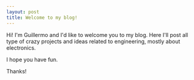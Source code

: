 ```yaml
---
layout: post
title: Welcome to my blog!
---
```


Hi! I'm Guillermo and I'd like to welcome you to my blog. Here I'll post all type of crazy projects and ideas related to engineering, mostly about electronics.

I hope you have fun.

Thanks!
